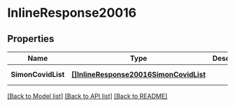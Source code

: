 # InlineResponse20016

## Properties
Name | Type | Description | Notes
------------ | ------------- | ------------- | -------------
**SimonCovidList** | [**[]InlineResponse20016SimonCovidList**](inline_response_200_16_simon_covid_list.md) |  | [default to null]

[[Back to Model list]](../README.md#documentation-for-models) [[Back to API list]](../README.md#documentation-for-api-endpoints) [[Back to README]](../README.md)


